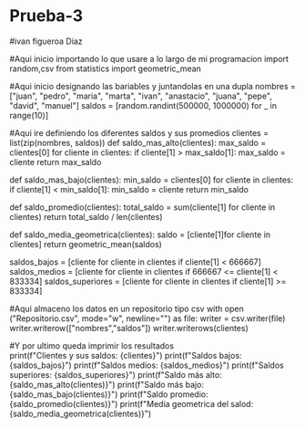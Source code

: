 # Prueba-3
#ivan figueroa Diaz 

#Aqui inicio importando lo que usare a lo largo de mi programacion
import random,csv
from statistics import geometric_mean

#Aqui inicio designando las bariables y juntandolas en una dupla
nombres = ["juan", "pedro", "maria", "marta", "ivan", 
           "anastacio", "juana", "pepe", "david", "manuel"]
saldos = [random.randint(500000, 1000000) for _ in range(10)]

#Aqui ire definiendo los diferentes saldos y sus promedios
clientes = list(zip(nombres, saldos))
def saldo_mas_alto(clientes):
    max_saldo = clientes[0]
    for cliente in clientes:
        if cliente[1] > max_saldo[1]:
            max_saldo = cliente
    return max_saldo


def saldo_mas_bajo(clientes):
    min_saldo = clientes[0]
    for cliente in clientes:
        if cliente[1] < min_saldo[1]:
            min_saldo = cliente
    return min_saldo


def saldo_promedio(clientes):
    total_saldo = sum(cliente[1] for cliente in clientes)
    return total_saldo / len(clientes)

def saldo_media_geometrica(clientes):
    saldo = [cliente[1]for cliente in clientes]
    return geometric_mean(saldos)

saldos_bajos = [cliente for cliente in clientes if cliente[1] < 666667]
saldos_medios = [cliente for cliente in clientes if 666667 <= cliente[1] < 833334]
saldos_superiores = [cliente for cliente in clientes if cliente[1] >= 833334]

#Aqui almaceno los datos en un repositorio tipo csv 
with open ("Repositorio.csv", mode="w", newline="") as file:
    writer = csv.writer(file)
    writer.writerow(["nombres","saldos"])
    writer.writerows(clientes)

#Y por ultimo queda imprimir los resultados    
print(f"Clientes y sus saldos: {clientes}")
print(f"Saldos bajos: {saldos_bajos}")
print(f"Saldos medios: {saldos_medios}")
print(f"Saldos superiores: {saldos_superiores}")
print(f"Saldo más alto:{saldo_mas_alto(clientes)}")
print(f"Saldo más bajo:{saldo_mas_bajo(clientes)}")
print(f"Saldo promedio:{saldo_promedio(clientes)}")
print(f"Media geometrica del salod:{saldo_media_geometrica(clientes)}")
    
